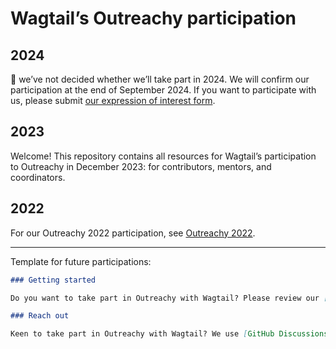 # Wagtail’s Outreachy participation

## 2024

👋 we’ve not decided whether we’ll take part in 2024. We will confirm our participation at the end of September 2024. If you want to participate with us, please submit [our expression of interest form](https://docs.google.com/forms/d/e/1FAIpQLScKaKgb8lYkzD2IwEjpPwQ4kxBCcSmUdLJDH3Zfl3IwpCTHTA/viewform?usp=sf_link).

## 2023

Welcome! This repository contains all resources for Wagtail’s participation to Outreachy in December 2023: for contributors, mentors, and coordinators.

## 2022

For our Outreachy 2022 participation, see [Outreachy 2022](https://github.com/wagtail/wagtail/wiki/Outreachy-2022).

---

Template for future participations:

```markdown
### Getting started

Do you want to take part in Outreachy with Wagtail? Please review our [contributor guide](contributor-guide.md).

### Reach out

Keen to take part in Outreachy with Wagtail? We use [GitHub Discussions](https://github.com/wagtail/outreachy/discussions) and [Slack](https://github.com/wagtail/wagtail/wiki/Slack) for all discussions ahead of the internships starting. Have a look at Wagtail’s [code of conduct](https://wagtail.org/code-of-conduct/) and come say hi.
```
